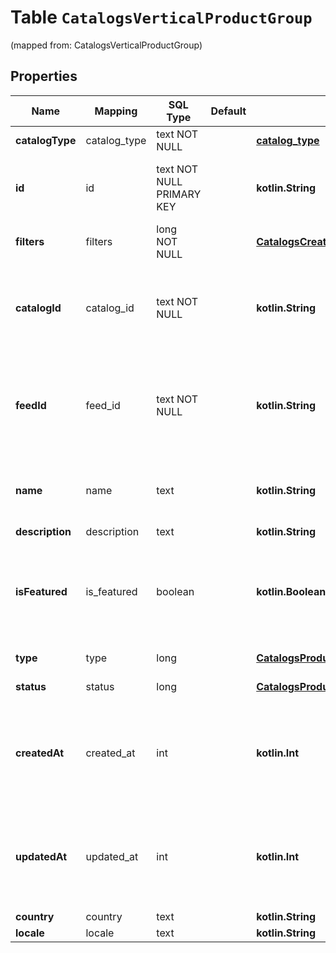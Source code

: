 
# Table `CatalogsVerticalProductGroup`
(mapped from: CatalogsVerticalProductGroup)

## Properties
Name | Mapping | SQL Type | Default | Type | Description | Notes
---- | ------- | -------- | ------- | ---- | ----------- | -----
**catalogType** | catalog_type | text NOT NULL |  | [**catalog_type**](#CatalogType) |  | 
**id** | id | text NOT NULL PRIMARY KEY |  | **kotlin.String** | ID of the creative assets product group. | 
**filters** | filters | long NOT NULL |  | [**CatalogsCreativeAssetsProductGroupFilters**](CatalogsCreativeAssetsProductGroupFilters.md) |  |  [foreignkey]
**catalogId** | catalog_id | text NOT NULL |  | **kotlin.String** | Catalog id pertaining to the creative assets product group. | 
**feedId** | feed_id | text NOT NULL |  | **kotlin.String** | id of the catalogs feed belonging to this catalog product group | 
**name** | name | text |  | **kotlin.String** | Name of creative assets product group |  [optional]
**description** | description | text |  | **kotlin.String** |  |  [optional]
**isFeatured** | is_featured | boolean |  | **kotlin.Boolean** | boolean indicator of whether the product group is being featured or not |  [optional]
**type** | type | long |  | [**CatalogsProductGroupType**](CatalogsProductGroupType.md) |  |  [optional] [foreignkey]
**status** | status | long |  | [**CatalogsProductGroupStatus**](CatalogsProductGroupStatus.md) |  |  [optional] [foreignkey]
**createdAt** | created_at | int |  | **kotlin.Int** | Unix timestamp in seconds of when catalog product group was created. |  [optional]
**updatedAt** | updated_at | int |  | **kotlin.Int** | Unix timestamp in seconds of last time catalog product group was updated. |  [optional]
**country** | country | text |  | **kotlin.String** |  |  [optional]
**locale** | locale | text |  | **kotlin.String** |  |  [optional]
















